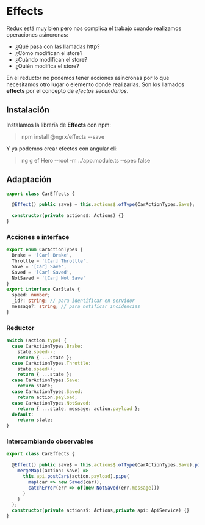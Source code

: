 # Effects

Redux está muy bien pero nos complica el trabajo cuando realizamos operaciones asíncronas:

- ¿Qué pasa con las llamadas http?
- ¿Cómo modifican el store?
- ¿Cuándo modifican el store?
- ¿Quién modifica el store?

En el reductor no podemos tener acciones asíncronas por lo que necesitamos otro lugar o elemento donde realizarlas. Son los llamados **effects** por el concepto de *efectos secundarios*.

## Instalación

Instalamos la librería de **Effects** con npm: 

> npm install @ngrx/effects --save

Y ya podemos crear efectos con angular cli:

> ng g ef Hero ‐‐root ‐m ../app.module.ts ‐‐spec false



## Adaptación

```ts
export class CarEffects {

  @Effect() public save$ = this.actions$.ofType(CarActionTypes.Save);

  constructor(private actions$: Actions) {}
}
```

### Acciones e interface

```ts
export enum CarActionTypes {
  Brake = '[Car] Brake',
  Throttle = '[Car] Throttle',
  Save = '[Car] Save',
  Saved = '[Car] Saved',
  NotSaved = '[Car] Not Save'
}
export interface CarState {
  speed: number;
  _id?: string; // para identificar en servidor
  message?: string; // para notificar incidencias
}
```



### Reductor

```ts
switch (action.type) {
  case CarActionTypes.Brake:
    state.speed‐‐;
    return { ...state };
  case CarActionTypes.Throttle:
    state.speed++;
    return { ...state };
  case CarActionTypes.Save:
    return state;
  case CarActionTypes.Saved:
    return action.payload;
  case CarActionTypes.NotSaved:
    return { ...state, message: action.payload };
  default:
    return state;
}
```

### Intercambiando observables

```ts
export class CarEffects {

  @Effect() public save$ = this.actions$.ofType(CarActionTypes.Save).pipe(
    mergeMap((action: Save) =>
      this.api.postCar$(action.payload).pipe(
        map(car => new Saved(car)),
        catchError(err => of(new NotSaved(err.message)))
      )
    )
  );
  constructor(private actions$: Actions,private api: ApiService) {}
}
```

